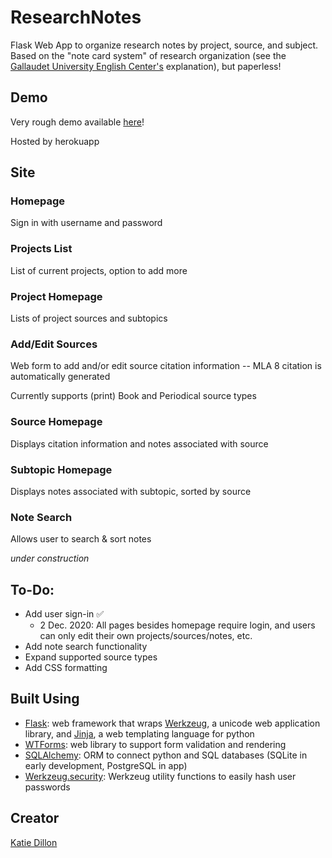 # ResearchNotes
Flask Web App to organize research notes by project, source, and subject. Based on the "note card system" of research organization (see the
[Gallaudet University English Center's](https://www.gallaudet.edu/tutorial-and-instructional-programs/english-center/the-process-and-type-of-writing/pre-writing-writing-and-revising/the-note-card-system) explanation), but paperless!

## Demo
Very rough demo available [here](https://research-note-organizer.herokuapp.com/)!

Hosted by herokuapp

## Site
### Homepage
Sign in with username and password

### Projects List
List of current projects, option to add more

### Project Homepage
Lists of project sources and subtopics

### Add/Edit Sources
Web form to add and/or edit source citation information -- MLA 8 citation is automatically generated

Currently supports (print) Book and Periodical source types

### Source Homepage
Displays citation information and notes associated with source

### Subtopic Homepage
Displays notes associated with subtopic, sorted by source

### Note Search
Allows user to search & sort notes

*under construction*

## To-Do:
- Add user sign-in :white_check_mark:
    - 2 Dec. 2020: All pages besides homepage require login, and users can only edit their own projects/sources/notes, etc. 
- Add note search functionality
- Expand supported source types
- Add CSS formatting

## Built Using
- [Flask](https://flask.palletsprojects.com/en/1.1.x/#): web framework that wraps [Werkzeug](https://werkzeug.palletsprojects.com/), a unicode web application library, and [Jinja](http://jinja.pocoo.org/docs), a web templating language for python
- [WTForms](https://wtforms.readthedocs.io/en/2.3.x/): web library to support form validation and rendering
- [SQLAlchemy](https://docs.sqlalchemy.org/en/13/): ORM to connect python and SQL databases (SQLite in early development, PostgreSQL in app)
- [Werkzeug.security](https://werkzeug.palletsprojects.com/en/1.0.x/utils/#module-werkzeug.security): Werkzeug utility functions to easily hash user passwords

## Creator
[Katie Dillon](https://github.com/ked66)
